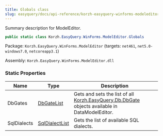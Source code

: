 ```yaml
---
title: Globals class
slug: easyquery/docs/api-reference/korzh-easyquery-winforms-modeleditor/korzh-easyquery-winforms-modeleditor-namespace/globals-class
---
```



Summary description for ModelEditor.
```csharp
public static class Korzh.EasyQuery.WinForms.ModelEditor.Globals

```
Package: `Korzh.EasyQuery.WinForms.ModelEditor` (targets: `net461`, `net5.0-windows7.0`, `netcoreapp3.1`)

Assembly: `Korzh.EasyQuery.WinForms.ModelEditor.dll`

### Static Properties

| Name | Type | Description | 
| --- | --- | --- | 
| DbGates | [DbGateList](/api-reference/korzh-easyquery-db/korzh-easyquery-db-namespace/dbgatelist-class) | Gets and sets the list of all [Korzh.EasyQuery.Db.DbGate](/api-reference/korzh-easyquery-db/korzh-easyquery-db-namespace/dbgate-class) objects available in DataModelEditor. | 
| SqlDialects | [SqlDialectList](/api-reference/korzh-easyquery-db/korzh-easyquery-db-namespace/sqldialectlist-class) | Gets the list of available SQL dialects. |
